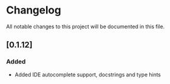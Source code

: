 # Changelog

All notable changes to this project will be documented in this file.


## [0.1.12]

### Added

- Added IDE autocomplete support, docstrings and type hints